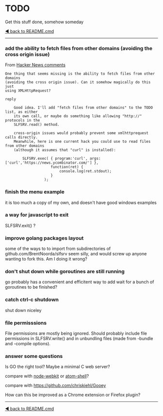 # TODO

Get this stuff done, somehow someday

[&#x25C0; back to README.cmd](../README.md)

------------------------------------------------------------

### add the ability to fetch files from other domains (avoiding the cross origin issue)

From [Hacker News comments](https://news.ycombinator.com/item?id=8424418)

    One thing that seems missing is the ability to fetch files from other domains
    (avoiding the cross origin issue). Can it somehow magically do this just
    using XMLHttpRequest?

    reply

        Good idea. I'll add "fetch files from other domains" to the TODO list, as either
        its own call, or maybe do something like allowing "http://" protocols in the
        SLFSRV.read() method.

        cross-origin issues would probably prevent some xmlhttprequest calls directly.
        Meanwhile, here is one current hack you could use to read files from other domains
        (although it assumes that "curl" is installed):

            SLFSRV.exec( { program:'curl', args:['curl','https://news.ycombinator.com/'] },
                         function(ret) {
                             console.log(ret.stdout);
                         }
                      );

### finish the menu example

it is too much a copy of my own, and doesn't have good windows examples

### a way for javascript to exit

SLFSRV.exit() ?

### improve golang packages layout

some of the ways to to import from subdirectories of github.com/BrentNoorda/slfsrv seem
silly, and would screw up anyone wanting to fork this. Am I doing it wrong?

### don't shut down while goroutines are still running

go probably has a convenient and efficitent way to add wait for a bunch of goroutines to be finished?

### catch ctrl-c shutdown

shut down niceley

### file permisssions

File permissions are mostly being ignored. Should probably include file permissions in
SLFSRV.write() and in unbundling files (made from -bundle and -compile options).

### answer some questions

Is GO the right tool? Maybe a minimal C web server?

compare with [node-webkit](https://github.com/rogerwang/node-webkit) or [atom-shell](https://github.com/atom/atom-shell)?

compare with https://github.com/chriskiehl/Gooey

How can this be improved as a Chrome extension or Firefox plugin?

------------------------------------------------------------------------------

[&#x25C0; back to README.cmd](../README.md)
